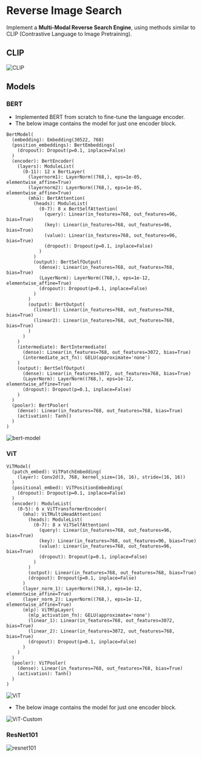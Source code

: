 # Reverse Image Search

Implement a __Multi-Modal Reverse Search Engine__, using methods similar to CLIP (Contrastive Language to Image Pretraining).

## CLIP
![CLIP](https://miro.medium.com/v2/resize:fit:1400/1*tg7akErlMSyCLQxrMtQIYw.png)


## Models

### BERT
- Implemented BERT from scratch to fine-tune the language encoder.
- The below image contains the model for just one encoder block.

```
BertModel(
  (embedding): Embedding(30522, 768)
  (position_embeddings): BertEmbeddings(
    (dropout): Dropout(p=0.1, inplace=False)
  )
  (encoder): BertEncoder(
    (layers): ModuleList(
      (0-11): 12 x BertLayer(
        (layernorm1): LayerNorm((768,), eps=1e-05, elementwise_affine=True)
        (layernorm2): LayerNorm((768,), eps=1e-05, elementwise_affine=True)
        (mha): BertAttention(
          (heads): ModuleList(
            (0-7): 8 x BertSelfAttention(
              (query): Linear(in_features=768, out_features=96, bias=True)
              (key): Linear(in_features=768, out_features=96, bias=True)
              (value): Linear(in_features=768, out_features=96, bias=True)
              (dropout): Dropout(p=0.1, inplace=False)
            )
          )
          (output): BertSelfOutput(
            (dense): Linear(in_features=768, out_features=768, bias=True)
            (LayerNorm): LayerNorm((768,), eps=1e-12, elementwise_affine=True)
            (dropout): Dropout(p=0.1, inplace=False)
          )
        )
        (output): BertOutput(
          (linear1): Linear(in_features=768, out_features=768, bias=True)
          (linear2): Linear(in_features=768, out_features=768, bias=True)
        )
      )
    )
    (intermediate): BertIntermediate(
      (dense): Linear(in_features=768, out_features=3072, bias=True)
      (intermediate_act_fn): GELU(approximate='none')
    )
    (output): BertSelfOutput(
      (dense): Linear(in_features=3072, out_features=768, bias=True)
      (LayerNorm): LayerNorm((768,), eps=1e-12, elementwise_affine=True)
      (dropout): Dropout(p=0.1, inplace=False)
    )
  )
  (pooler): BertPooler(
    (dense): Linear(in_features=768, out_features=768, bias=True)
    (activation): Tanh()
  )
)
```

![bert-model](/reports/images/bert/BertModel.png)

### ViT

```
ViTModel(
  (patch_embed): ViTPatchEmbedding(
    (layer): Conv2d(3, 768, kernel_size=(16, 16), stride=(16, 16))
  )
  (positional_embed): ViTPositionEmbedding(
    (dropout): Dropout(p=0.1, inplace=False)
  )
  (encoder): ModuleList(
    (0-5): 6 x ViTTransformerEncoder(
      (mha): ViTMultiHeadAttention(
        (heads): ModuleList(
          (0-7): 8 x ViTSelfAttention(
            (query): Linear(in_features=768, out_features=96, bias=True)
            (key): Linear(in_features=768, out_features=96, bias=True)
            (value): Linear(in_features=768, out_features=96, bias=True)
            (dropout): Dropout(p=0.1, inplace=False)
          )
        )
        (output): Linear(in_features=768, out_features=768, bias=True)
        (dropout): Dropout(p=0.1, inplace=False)
      )
      (layer_norm_1): LayerNorm((768,), eps=1e-12, elementwise_affine=True)
      (layer_norm_2): LayerNorm((768,), eps=1e-12, elementwise_affine=True)
      (mlp): ViTMlpLayer(
        (mlp_activation_fn): GELU(approximate='none')
        (linear_1): Linear(in_features=768, out_features=3072, bias=True)
        (linear_2): Linear(in_features=3072, out_features=768, bias=True)
        (dropout): Dropout(p=0.1, inplace=False)
      )
    )
  )
  (pooler): ViTPooler(
    (dense): Linear(in_features=768, out_features=768, bias=True)
    (activation): Tanh()
  )
)
```

![ViT](https://learnopencv.com/wp-content/uploads/2023/02/image-9.png)

- The below image contains the model for just one encoder block.

![ViT-Custom](./reports/images/vit/ViTModel.png)


### ResNet101

![resnet101](https://huggingface.co/datasets/huggingface/documentation-images/resolve/main/resnet_architecture.png)
